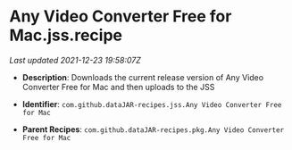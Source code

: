 # Any Video Converter Free for Mac.jss.recipe

_Last updated 2021-12-23 19:58:07Z_

- **Description**: Downloads the current release version of Any Video Converter Free for Mac and then uploads to the JSS

- **Identifier**: `com.github.dataJAR-recipes.jss.Any Video Converter Free for Mac`

- **Parent Recipes**: `com.github.dataJAR-recipes.pkg.Any Video Converter Free for Mac`